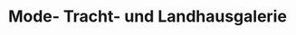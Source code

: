 ---
title: "Mode- Tracht- und Landhausgalerie"
url: /mammendorf/mode-tracht-und-landhausgalerie/
shop: Kleidung
---